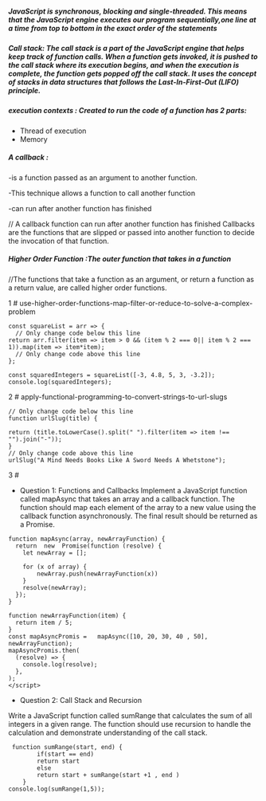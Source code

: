 
##### JavaScript is synchronous, blocking and single-threaded. This means that the JavaScript engine executes our program sequentially,one line at a time from top to bottom in the exact order of the statements


##### Call stack: The call stack is a part of the JavaScript engine that helps keep track of function calls. When a function gets invoked, it is pushed to the call stack where its execution begins, and when the execution is complete, the function gets popped off the call stack. It uses the concept of stacks in data structures that follows the Last-In-First-Out (LIFO) principle.

#####  execution contexts : Created to run the code of a function  has 2 parts: 
- Thread of execution
- Memory

##### A callback : 
-is a function passed as an argument to another function. 

-This technique allows a function to call another function

-can run after another function has finished

// A callback function can run after another function has finished
Callbacks are the functions that are slipped or passed into another function to decide the invocation of that function. 

##### Higher Order Function :The outer function that takes in a function 
//The functions that take a function as an argument, or return a function as a return value, are called higher order functions.

 1 # use-higher-order-functions-map-filter-or-reduce-to-solve-a-complex-problem
```
const squareList = arr => {
  // Only change code below this line
return arr.filter(item => item > 0 && (item % 2 === 0|| item % 2 === 1)).map(item => item*item);
  // Only change code above this line
};

const squaredIntegers = squareList([-3, 4.8, 5, 3, -3.2]);
console.log(squaredIntegers);
```
2 # apply-functional-programming-to-convert-strings-to-url-slugs
```
// Only change code below this line
function urlSlug(title) {

return (title.toLowerCase().split(" ").filter(item => item !== "").join("-"));
}
// Only change code above this line
urlSlug("A Mind Needs Books Like A Sword Needs A Whetstone");
```
3 #
- Question 1: Functions and Callbacks
Implement a JavaScript function called mapAsync that takes an array and a callback function. The function should map each element of the array to a new value using the callback function asynchronously.
The final result should be returned as a Promise.
```
function mapAsync(array, newArrayFunction) {
  return  new  Promise(function (resolve) {
    let newArray = [];

    for (x of array) {
        newArray.push(newArrayFunction(x))
    }
    resolve(newArray);
  });
}

function newArrayFunction(item) {
  return item / 5;
}
const mapAsyncPromis =   mapAsync([10, 20, 30, 40 , 50], newArrayFunction);
mapAsyncPromis.then(
  (resolve) => {
    console.log(resolve);
  },
);
</script>
```
- Question 2: Call Stack and Recursion

Write a JavaScript function called sumRange that calculates the sum of all integers in a given range. The function should use recursion to handle the calculation and demonstrate understanding of the call stack.
```
 function sumRange(start, end) {
        if(start == end) 
        return start
        else
        return start + sumRange(start +1 , end )
    }
console.log(sumRange(1,5));
```





